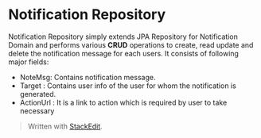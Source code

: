 # Notification Repository
Notification Repository simply extends JPA Repository for Notification Domain and performs various **CRUD** operations to create, read update and delete the notification message for each users.
It consists of following major fields:
+ NoteMsg: Contains notification message.
+ Target : Contains user info of the user for whom the notification is generated.
+ ActionUrl : It is a link to action which is required by user to take necessary

> Written with [StackEdit](https://stackedit.io/).
<!--stackedit_data:
eyJoaXN0b3J5IjpbMjExNzk1MzA0Miw3MzA5OTgxMTZdfQ==
-->